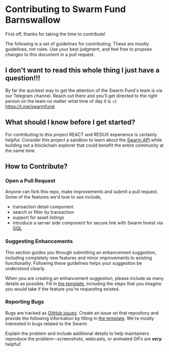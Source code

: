 # Contributing to Swarm Fund Barnswallow

First off, thanks for taking the time to contribute!

The following is a set of guidelines for contributing. These are mostly guidelines, not rules. Use your best judgment, and feel free to propose changes to this document in a pull request.

## I don't want to read this whole thing I just have a question!!!

By far the quickest way to get the attention of the Swarm Fund's team is via our Telegram channel. Reach out there and you'll get directed to the right person on the team no matter what time of day it is =) https://t.me/swarmfund

## What should I know before I get started?
For contributing to this project REACT and REDUX experience is certainly helpful. Consider this project a sandbox to learn about the [Swarm API](https://github.com/swarmfund/js-swarm-sdk) while building out a blockchain explorer that could benefit the entire community at the same time. 

## How to Contribute?

### Open a Pull Request

Anyone can fork this repo, make improvements and submit a pull request. Some of the features we'd love to see include, 

* transaction detail component
* search or filter by transaction
* support for asset listings
* introduce a server side component for secure link with Swarm Invest via [GQL](https://graphql.org/)

### Suggesting Enhancements

This section guides you through submitting an enhancement suggestion, including completely new features and minor improvements to existing functionality. Following these guidelines helps your suggestion be understood clearly.

When you are creating an enhancement suggestion, please include as many details as possible. Fill in [the template](ISSUE_TEMPLATE.md), including the steps that you imagine you would take if the feature you're requesting existed.

### Reporting Bugs

Bugs are tracked as [GitHub issues](https://guides.github.com/features/issues/). Create an issue on that repository and provide the following information by filling in [the template](ISSUE_TEMPLATE.md). We're mostly interested in bugs related to the Swarm

Explain the problem and include additional details to help maintainers reproduce the problem—screenshots, webcasts, or animated GIFs are _**very**_ helpful!

